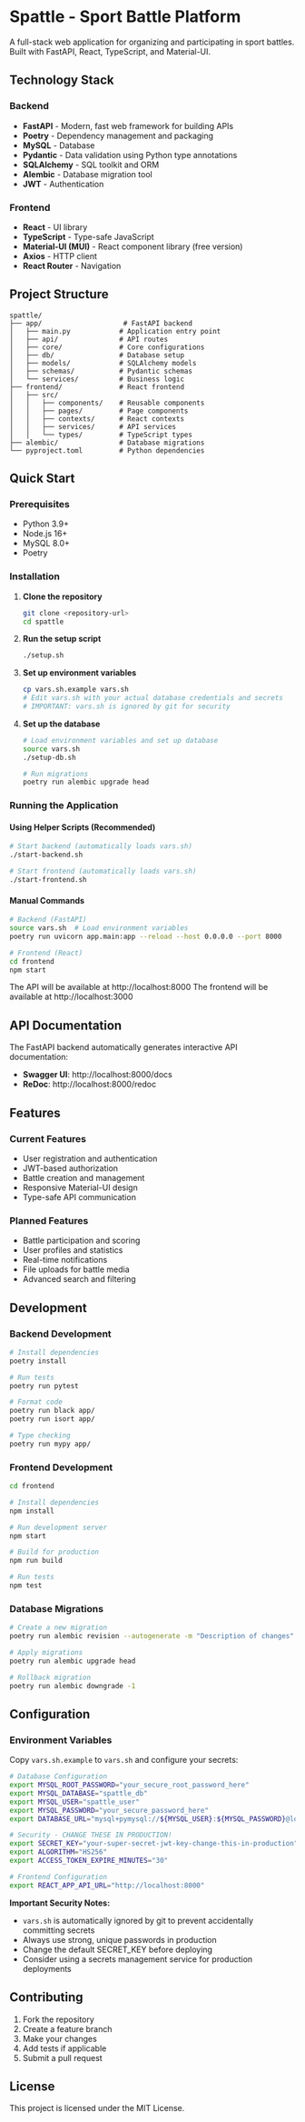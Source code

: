 # Spattle - Sport Battle Platform

A full-stack web application for organizing and participating in sport battles. Built with FastAPI, React, TypeScript, and Material-UI.

## Technology Stack

### Backend
- **FastAPI** - Modern, fast web framework for building APIs
- **Poetry** - Dependency management and packaging
- **MySQL** - Database
- **Pydantic** - Data validation using Python type annotations
- **SQLAlchemy** - SQL toolkit and ORM
- **Alembic** - Database migration tool
- **JWT** - Authentication

### Frontend
- **React** - UI library
- **TypeScript** - Type-safe JavaScript
- **Material-UI (MUI)** - React component library (free version)
- **Axios** - HTTP client
- **React Router** - Navigation

## Project Structure

```
spattle/
├── app/                    # FastAPI backend
│   ├── main.py            # Application entry point
│   ├── api/               # API routes
│   ├── core/              # Core configurations
│   ├── db/                # Database setup
│   ├── models/            # SQLAlchemy models
│   ├── schemas/           # Pydantic schemas
│   └── services/          # Business logic
├── frontend/              # React frontend
│   ├── src/
│   │   ├── components/    # Reusable components
│   │   ├── pages/         # Page components
│   │   ├── contexts/      # React contexts
│   │   ├── services/      # API services
│   │   └── types/         # TypeScript types
├── alembic/               # Database migrations
└── pyproject.toml         # Python dependencies
```

## Quick Start

### Prerequisites
- Python 3.9+
- Node.js 16+
- MySQL 8.0+
- Poetry

### Installation

1. **Clone the repository**
   ```bash
   git clone <repository-url>
   cd spattle
   ```

2. **Run the setup script**
   ```bash
   ./setup.sh
   ```

3. **Set up environment variables**
   ```bash
   cp vars.sh.example vars.sh
   # Edit vars.sh with your actual database credentials and secrets
   # IMPORTANT: vars.sh is ignored by git for security
   ```

4. **Set up the database**
   ```bash
   # Load environment variables and set up database
   source vars.sh
   ./setup-db.sh
   
   # Run migrations
   poetry run alembic upgrade head
   ```

### Running the Application

#### Using Helper Scripts (Recommended)
```bash
# Start backend (automatically loads vars.sh)
./start-backend.sh

# Start frontend (automatically loads vars.sh)
./start-frontend.sh
```

#### Manual Commands
```bash
# Backend (FastAPI)
source vars.sh  # Load environment variables
poetry run uvicorn app.main:app --reload --host 0.0.0.0 --port 8000

# Frontend (React)
cd frontend
npm start
```

The API will be available at http://localhost:8000
The frontend will be available at http://localhost:3000

## API Documentation

The FastAPI backend automatically generates interactive API documentation:
- **Swagger UI**: http://localhost:8000/docs
- **ReDoc**: http://localhost:8000/redoc

## Features

### Current Features
- User registration and authentication
- JWT-based authorization
- Battle creation and management
- Responsive Material-UI design
- Type-safe API communication

### Planned Features
- Battle participation and scoring
- User profiles and statistics
- Real-time notifications
- File uploads for battle media
- Advanced search and filtering

## Development

### Backend Development
```bash
# Install dependencies
poetry install

# Run tests
poetry run pytest

# Format code
poetry run black app/
poetry run isort app/

# Type checking
poetry run mypy app/
```

### Frontend Development
```bash
cd frontend

# Install dependencies
npm install

# Run development server
npm start

# Build for production
npm run build

# Run tests
npm test
```

### Database Migrations
```bash
# Create a new migration
poetry run alembic revision --autogenerate -m "Description of changes"

# Apply migrations
poetry run alembic upgrade head

# Rollback migration
poetry run alembic downgrade -1
```

## Configuration

### Environment Variables

Copy `vars.sh.example` to `vars.sh` and configure your secrets:

```bash
# Database Configuration
export MYSQL_ROOT_PASSWORD="your_secure_root_password_here"
export MYSQL_DATABASE="spattle_db"
export MYSQL_USER="spattle_user"
export MYSQL_PASSWORD="your_secure_password_here"
export DATABASE_URL="mysql+pymysql://${MYSQL_USER}:${MYSQL_PASSWORD}@localhost:3306/${MYSQL_DATABASE}"

# Security - CHANGE THESE IN PRODUCTION!
export SECRET_KEY="your-super-secret-jwt-key-change-this-in-production"
export ALGORITHM="HS256"
export ACCESS_TOKEN_EXPIRE_MINUTES="30"

# Frontend Configuration
export REACT_APP_API_URL="http://localhost:8000"
```

**Important Security Notes:**
- `vars.sh` is automatically ignored by git to prevent accidentally committing secrets
- Always use strong, unique passwords in production
- Change the default SECRET_KEY before deploying
- Consider using a secrets management service for production deployments

## Contributing

1. Fork the repository
2. Create a feature branch
3. Make your changes
4. Add tests if applicable
5. Submit a pull request

## License

This project is licensed under the MIT License.
